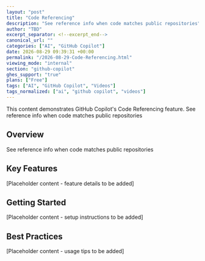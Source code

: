 ```yaml
---
layout: "post"
title: "Code Referencing"
description: "See reference info when code matches public repositories"
author: "TBD"
excerpt_separator: <!--excerpt_end-->
canonical_url: ""
categories: ["AI", "GitHub Copilot"]
date: 2026-08-29 09:39:31 +00:00
permalink: "/2026-08-29-Code-Referencing.html"
viewing_mode: "internal"
section: "github-copilot"
ghes_support: "true"
plans: ["Free"]
tags: ["AI", "GitHub Copilot", "Videos"]
tags_normalized: ["ai", "github copilot", "videos"]
---
```


This content demonstrates GitHub Copilot's Code Referencing feature. See reference info when code matches public repositories<!--excerpt_end-->

## Overview

See reference info when code matches public repositories

## Key Features

[Placeholder content - feature details to be added]

## Getting Started

[Placeholder content - setup instructions to be added]

## Best Practices

[Placeholder content - usage tips to be added]
